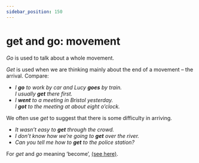 ```yaml
---
sidebar_position: 150
---
```


# get and go: movement

*Go* is used to talk about a whole movement.

*Get* is used when we are thinking mainly about the end of a movement – the arrival. Compare:

- *I **go** to work by car and Lucy **goes** by train.*  
  *I usually **get** there first.*
- *I **went** to a meeting in Bristol yesterday.*  
  *I **got** to the meeting at about eight o’clock.*

We often use *get* to suggest that there is some difficulty in arriving.

- *It wasn’t easy to **get** through the crowd.*
- *I don’t know how we’re going to **get** over the river.*
- *Can you tell me how to **get** to the police station?*

For *get* and *go* meaning ‘become’, [(see here)](./become-get-go-grow-etc-changes).
